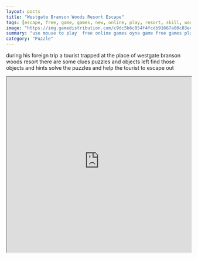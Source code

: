```yaml
---
layout: posts
title: "Westgate Branson Woods Resort Escape"
tags: [escape, free, game, games, new, online, play, resort, skill, woods, gam, download, free, eight, westgate, branson, free, online, games, oyna, game, free, games, play, play, games]
image: "https://img.gamedistribution.com/c9dc5b6c854f4fcdb91667a80c83ee1f.jpg"
summary: "use mouse to play  free online games oyna game free games play play games"
category: "Puzzle"
---
```


during his foreign trip a tourist trapped at the place of westgate branson woods resort there are some clues puzzles and objects left find those objects and hints solve the puzzles and help the tourist to escape out

<iframe width="100%" height="480px;" src="https://flash.gamedistribution.com?game=c9dc5b6c854f4fcdb91667a80c83ee1f"></iframe>